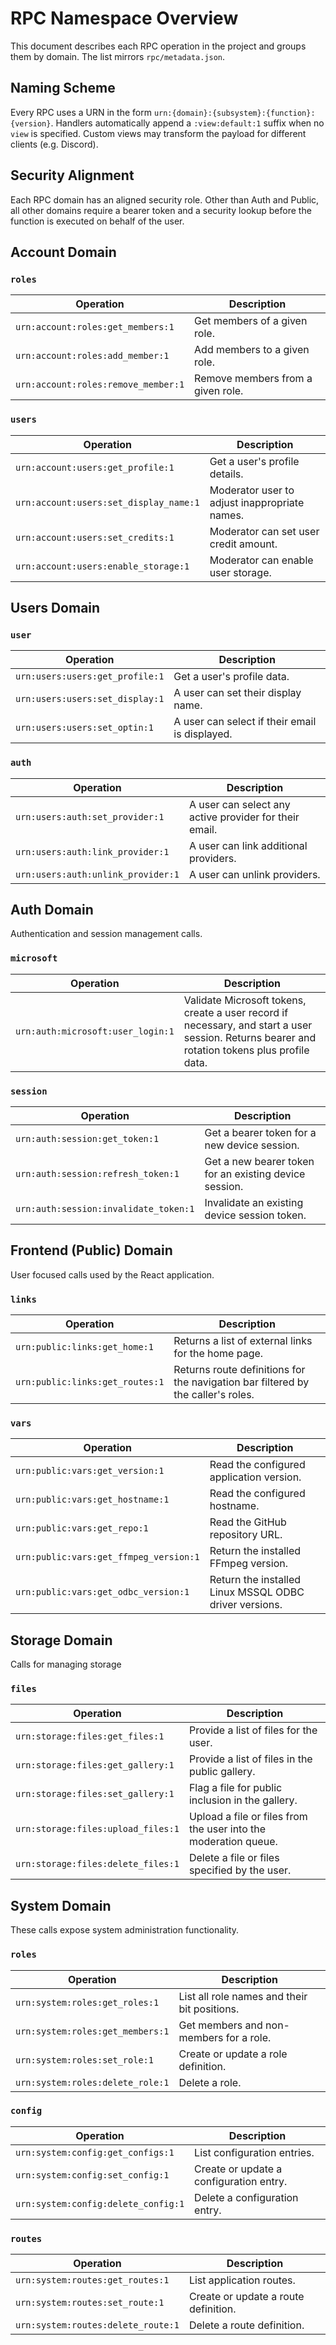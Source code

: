 # RPC Namespace Overview

This document describes each RPC operation in the project and groups them by domain. The list mirrors `rpc/metadata.json`.

## Naming Scheme

Every RPC uses a URN in the form `urn:{domain}:{subsystem}:{function}:{version}`. Handlers automatically append a `:view:default:1` suffix when no `view` is specified. Custom views may transform the payload for different clients (e.g. Discord).

## Security Alignment

Each RPC domain has an aligned security role. Other than Auth and Public, all other domains require a bearer token and a security lookup before the function is executed on behalf of the user.

## Account Domain

### `roles`

| Operation | Description |
|-----------|-------------|
| `urn:account:roles:get_members:1` | Get members of a given role. |
| `urn:account:roles:add_member:1` | Add members to a given role. |
| `urn:account:roles:remove_member:1` | Remove members from a given role. |

### `users`

| Operation | Description |
|-----------|-------------|
| `urn:account:users:get_profile:1` | Get a user's profile details. |
| `urn:account:users:set_display_name:1` | Moderator user to adjust inappropriate names. |
| `urn:account:users:set_credits:1` | Moderator can set user credit amount. |
| `urn:account:users:enable_storage:1` | Moderator can enable user storage. |

## Users Domain

### `user`

| Operation | Description |
|-----------|-------------|
| `urn:users:users:get_profile:1` | Get a user's profile data. |
| `urn:users:users:set_display:1` | A user can set their display name. |
| `urn:users:users:set_optin:1` | A user can select if their email is displayed. |

### `auth`

| Operation | Description |
|-----------|-------------|
| `urn:users:auth:set_provider:1` | A user can select any active provider for their email. |
| `urn:users:auth:link_provider:1` | A user can link additional providers. |
| `urn:users:auth:unlink_provider:1` | A user can unlink providers. |

## Auth Domain

Authentication and session management calls.

### `microsoft`

| Operation | Description |
|-----------|-------------|
| `urn:auth:microsoft:user_login:1` | Validate Microsoft tokens, create a user record if necessary, and start a user session. Returns bearer and rotation tokens plus profile data. |

### `session`

| Operation | Description |
|-----------|-------------|
| `urn:auth:session:get_token:1` | Get a bearer token for a new device session. |
| `urn:auth:session:refresh_token:1` | Get a new bearer token for an existing device session. |
| `urn:auth:session:invalidate_token:1` | Invalidate an existing device session token. |

## Frontend (Public) Domain

User focused calls used by the React application.

### `links`

| Operation | Description |
|-----------|-------------|
| `urn:public:links:get_home:1` | Returns a list of external links for the home page. |
| `urn:public:links:get_routes:1` | Returns route definitions for the navigation bar filtered by the caller's roles. |

### `vars`

| Operation | Description |
|-----------|-------------|
| `urn:public:vars:get_version:1` | Read the configured application version. |
| `urn:public:vars:get_hostname:1` | Read the configured hostname. |
| `urn:public:vars:get_repo:1` | Read the GitHub repository URL. |
| `urn:public:vars:get_ffmpeg_version:1` | Return the installed FFmpeg version. |
| `urn:public:vars:get_odbc_version:1` | Return the installed Linux MSSQL ODBC driver versions. |

## Storage Domain

Calls for managing storage

### `files`

| Operation | Description |
|-----------|-------------|
| `urn:storage:files:get_files:1` | Provide a list of files for the user. |
| `urn:storage:files:get_gallery:1` | Provide a list of files in the public gallery. |
| `urn:storage:files:set_gallery:1` | Flag a file for public inclusion in the gallery. |
| `urn:storage:files:upload_files:1` | Upload a file or files from the user into the moderation queue. |
| `urn:storage:files:delete_files:1` | Delete a file or files specified by the user. |

## System Domain

These calls expose system administration functionality.

### `roles`

| Operation | Description |
|-----------|-------------|
| `urn:system:roles:get_roles:1` | List all role names and their bit positions. |
| `urn:system:roles:get_members:1` | Get members and non-members for a role. |
| `urn:system:roles:set_role:1` | Create or update a role definition. |
| `urn:system:roles:delete_role:1` | Delete a role. |

### `config`

| Operation | Description |
|-----------|-------------|
| `urn:system:config:get_configs:1` | List configuration entries. |
| `urn:system:config:set_config:1` | Create or update a configuration entry. |
| `urn:system:config:delete_config:1` | Delete a configuration entry. |

### `routes`

| Operation | Description |
|-----------|-------------|
| `urn:system:routes:get_routes:1` | List application routes. |
| `urn:system:routes:set_route:1` | Create or update a route definition. |
| `urn:system:routes:delete_route:1` | Delete a route definition. |


